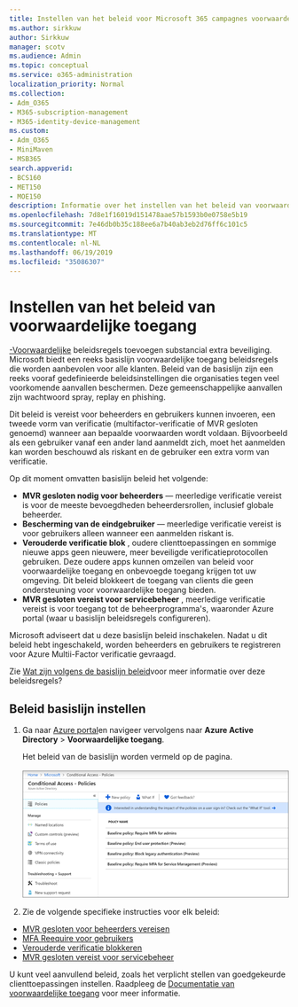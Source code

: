 ```yaml
---
title: Instellen van het beleid voor Microsoft 365 campagnes voorwaardelijke toegang
ms.author: sirkkuw
author: Sirkkuw
manager: scotv
ms.audience: Admin
ms.topic: conceptual
ms.service: o365-administration
localization_priority: Normal
ms.collection:
- Adm_O365
- M365-subscription-management
- M365-identity-device-management
ms.custom:
- Adm_O365
- MiniMaven
- MSB365
search.appverid:
- BCS160
- MET150
- MOE150
description: Informatie over het instellen van het beleid van voorwaardelijke toegang voor Microsoft 365 campagnes.
ms.openlocfilehash: 7d8e1f16019d151478aae57b1593b0e0758e5b19
ms.sourcegitcommit: 7e46db0b35c188ee6a7b40ab3eb2d76ff6c101c5
ms.translationtype: MT
ms.contentlocale: nl-NL
ms.lasthandoff: 06/19/2019
ms.locfileid: "35086307"
---
```

# <a name="set-up-conditional-access-policies"></a>Instellen van het beleid van voorwaardelijke toegang

[-Voorwaardelijke](https://docs.microsoft.com/azure/active-directory/conditional-access/overview) beleidsregels toevoegen substancial extra beveiliging. Microsoft biedt een reeks basislijn voorwaardelijke toegang beleidsregels die worden aanbevolen voor alle klanten. Beleid van de basislijn zijn een reeks vooraf gedefinieerde beleidsinstellingen die organisaties tegen veel voorkomende aanvallen beschermen. Deze gemeenschappelijke aanvallen zijn wachtwoord spray, replay en phishing.

Dit beleid is vereist voor beheerders en gebruikers kunnen invoeren, een tweede vorm van verificatie (multifactor-verificatie of MVR gesloten genoemd) wanneer aan bepaalde voorwaarden wordt voldaan. Bijvoorbeeld als een gebruiker vanaf een ander land aanmeldt zich, moet het aanmelden kan worden beschouwd als riskant en de gebruiker een extra vorm van verificatie. 

Op dit moment omvatten basislijn beleid het volgende:
- **MVR gesloten nodig voor beheerders** — meerledige verificatie vereist is voor de meeste bevoegdheden beheerdersrollen, inclusief globale beheerder.
- **Bescherming van de eindgebruiker** — meerledige verificatie vereist is voor gebruikers alleen wanneer een aanmelden riskant is. 
- **Verouderde verificatie blok** , oudere clienttoepassingen en sommige nieuwe apps geen nieuwere, meer beveiligde verificatieprotocollen gebruiken. Deze oudere apps kunnen omzeilen van beleid voor voorwaardelijke toegang en onbevoegde toegang krijgen tot uw omgeving. Dit beleid blokkeert de toegang van clients die geen ondersteuning voor voorwaardelijke toegang bieden. 
- **MVR gesloten vereist voor servicebeheer** , meerledige verificatie vereist is voor toegang tot de beheerprogramma's, waaronder Azure portal (waar u basislijn beleidsregels configureren). 

Microsoft adviseert dat u deze basislijn beleid inschakelen. Nadat u dit beleid hebt ingeschakeld, worden beheerders en gebruikers te registreren voor Azure Multii-Factor verificatie gevraagd.

Zie [Wat zijn volgens de basislijn beleid](https://docs.microsoft.com/azure/active-directory/conditional-access/concept-baseline-protection)voor meer informatie over deze beleidsregels?


## <a name="set-up-baseline-policies"></a>Beleid basislijn instellen

1. Ga naar [Azure portal](https://portal.azure.com)en navigeer vervolgens naar **Azure Active Directory** \> **Voorwaardelijke toegang**.
    
    Het beleid van de basislijn worden vermeld op de pagina. <br/> <br/>
    ![Pagina met basislijn beleid voor voorwaardelijke toegang.](media/baslinepolicies.png)
1. Zie de volgende specifieke instructies voor elk beleid:

  - [MVR gesloten voor beheerders vereisen](https://docs.microsoft.com/en-us/azure/active-directory/conditional-access/howto-baseline-protect-administrators)
- [MFA Reequire voor gebruikers](https://docs.microsoft.com/en-us/azure/active-directory/conditional-access/howto-baseline-protect-end-users)  
 - [Verouderde verificatie blokkeren](https://docs.microsoft.com/en-us/azure/active-directory/conditional-access/howto-baseline-protect-legacy-auth)
  - [MVR gesloten vereist voor servicebeheer](https://docs.microsoft.com/azure/active-directory/conditional-access/howto-baseline-protect-azure)

U kunt veel aanvullend beleid, zoals het verplicht stellen van goedgekeurde clienttoepassingen instellen. Raadpleeg de [Documentatie van voorwaardelijke toegang](https://docs.microsoft.com/azure/active-directory/conditional-access/) voor meer informatie.